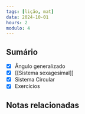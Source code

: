 ```yaml
---
tags: [lição, mat]
data: 2024-10-01
hours: 2
modulo: 4
---
```


## Sumário
- [X] Ângulo generalizado
- [X] [[Sistema sexagesimal]]
- [X] Sistema Circular
- [X] Exercícios
## Notas relacionadas